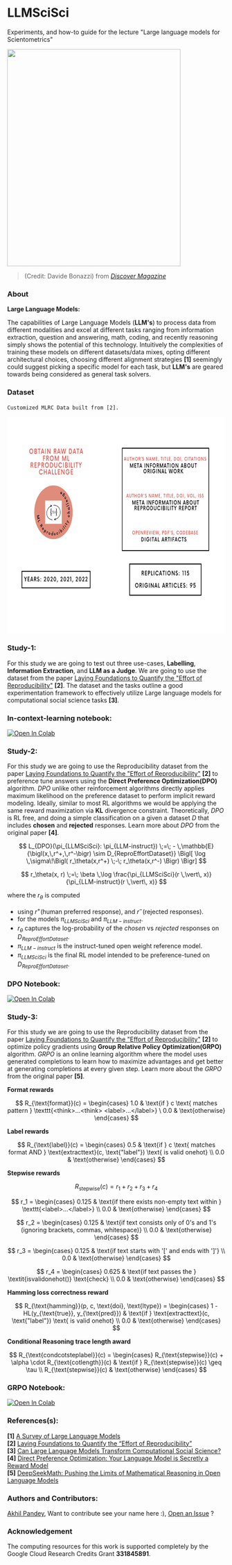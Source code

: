 # LLMSciSci
Experiments, and how-to guide for the lecture "Large language models for Scientometrics"

<img src="https://images.ctfassets.net/cnu0m8re1exe/sIyPeDxgpIluQqQWK8nhS/67004d28ebbce2ca1f654a7a0afd92b3/SciSci.png" align="center" width=400 height=500>

>(Credit: Davide Bonazzi) from [*Discover Magazine*](https://www.discovermagazine.com/the-sciences/the-science-of-science)

### About
**Large Language Models:**

The capabilities of Large Language Models (**LLM's**) to process data from different modalities and excel at different tasks ranging from information extraction, question and answering, math, coding, and recently reasoning simply shows the potential of this technology. Intuitively the complexities of training these models on different datasets/data mixes, opting different architectural choices, choosing different alignment strategies **[1]** seemingly could suggest picking a specific model for each task, but **LLM's** are geared towards being considered as general task solvers.

### Dataset
```plaintext
Customized MLRC Data built from [2].
```
<img src="./media/LLMSciSci_dataset.png" align="center" width=700 height=500>

### Study-1:
For this study we are going to test out three use-cases, **Labelling**, **Information Extraction**, and **LLM as a Judge**. We are going to use the dataset from the paper <u>Laying Foundations to Quantify the "Effort of Reproducibility"</u> **[2]**. The dataset and the tasks outline a good experimentation framework to effectively utilize Large language models for computational social science tasks **[3]**.

### In-context-learning notebook:
[![Open In Colab](https://colab.research.google.com/assets/colab-badge.svg)](https://colab.research.google.com/github/akhilpandey95/LLMSciSci/blob/main/notebooks/LLMs_SciSci_ICL.ipynb)

### Study-2:
For this study we are going to use the Reproducibility dataset from the paper <u>Laying Foundations to Quantify the "Effort of Reproducibility"</u> **[2]** to preference tune answers using the **Direct Preference Optimization(DPO)** algorithm. *DPO* unlike other reinforcement algorithms directly applies maximum likelihood on the preference dataset to perform implicit reward modeling. Ideally, similar to most RL algorithms we would be applying the same reward maximization via **KL** divergence constraint. Theoretically, *DPO* is RL free, and doing a simple classification on a given a dataset $D$ that includes **chosen** and **rejected** responses. Learn more about *DPO* from the original paper **[4]**.

$$
L_{DPO}(\pi_{LLMSciSci}: \pi_{LLM-instruct})
\;=\; - \,\mathbb{E}{\bigl(x,\,r^+,\,r^-\bigr) \sim D_{ReproEffortDataset}}
\Bigl[
\log \,\sigma\!\Bigl(
r_\theta(x,r^+) \;-\; r_\theta(x,r^-)
\Bigr)
\Bigr]
$$

$$
r_\theta(x, r)
\;=\;
\beta \,\log \frac{\pi_{LLMSciSci}(r \,\vert\, x)}{\pi_{LLM-instruct}(r \,\vert\, x)}
$$

where the $r_{\theta}$ is computed
- using $r^+$(human preferred response), and $r^-$(rejected responses).
- for the models $\pi_{LLMSciSci}$ and $\pi_{LLM-instruct}$.
- $r_{\theta}$  captures the log-probability of the *chosen* vs *rejected* responses on $D_{ReproEffortDataset}$.
- $\pi_{LLM-instruct}$ is the instruct-tuned open weight reference model.
- $\pi_{LLMSciSci}$ is the final RL model intended to be preference-tuned on $D_{ReproEffortDataset}$.

### DPO Notebook:
[![Open In Colab](https://colab.research.google.com/assets/colab-badge.svg)](https://colab.research.google.com/github/akhilpandey95/LLMSciSci/blob/main/notebooks/LLMs_SciSci_DPO.ipynb)

### Study-3:
For this study we are going to use the Reproducibility dataset from the paper <u>Laying Foundations to Quantify the "Effort of Reproducibility"</u> **[2]** to optimize policy gradients using **Group Relative Policy Optimization(GRPO)** algorithm. *GRPO* is an online learning algorithm where the model uses generated completions to learn how to maximize advantages and get better at generating completions at every given step. Learn more about the *GRPO* from the original paper **[5]**.

**Format rewards**

$$
R_{\text{format}}(c) = \begin{cases} 1.0 & \text{if } c \text{ matches pattern } \texttt{<think>...<think> <label>...</label>} \ 0.0 & \text{otherwise} \end{cases}
$$

**Label rewards**

$$
R_{\text{label}}(c) = 
\begin{cases}
0.5 & \text{if } c \text{ matches format AND } \text{extracttext}(c, \text{"label"}) \text{ is valid onehot} \\
0.0 & \text{otherwise}
\end{cases}
$$

**Stepwise rewards**
  
$$
R_{\text{stepwise}}(c) = r_1 + r_2 + r_3 + r_4
$$

$$
r_1 = 
\begin{cases}
0.125 & \text{if there exists non-empty text within } \texttt{<label>...</label>} \\
0.0 & \text{otherwise}
\end{cases}
$$

$$
r_2 = 
\begin{cases}
0.125 & \text{if text consists only of 0's and 1's (ignoring brackets, commas, whitespace)} \\
0.0 & \text{otherwise}
\end{cases}
$$

$$
r_3 = 
\begin{cases}
0.125 & \text{if text starts with '[' and ends with ']'} \\
0.0 & \text{otherwise}
\end{cases}
$$

$$
r_4 = 
\begin{cases}
0.625 & \text{if text passes the } \textit{isvalidonehot()} \text{check} \\
0.0 & \text{otherwise}
\end{cases}
$$

**Hamming loss correctness reward**

$$
R_{\text{hamming}}(p, c, \text{doi}, \text{ltype}) = 
\begin{cases}
1 - HL(y_{\text{true}}, y_{\text{pred}}) & \text{if } \text{extracttext}(c, \text{"label"}) \text{ is valid onehot} \\
0.0 & \text{otherwise}
\end{cases}
$$

**Conditional Reasoning trace length award**

$$
R_{\text{condcotsteplabel}}(c) = 
\begin{cases}
R_{\text{stepwise}}(c) + \alpha \cdot R_{\text{cotlength}}(c) & \text{if } R_{\text{stepwise}}(c) \geq \tau \\
R_{\text{stepwise}}(c) & \text{otherwise}
\end{cases}
$$

### GRPO Notebook:
[![Open In Colab](https://colab.research.google.com/assets/colab-badge.svg)](https://colab.research.google.com/github/akhilpandey95/LLMSciSci/blob/main/notebooks/LLMs_SciSci_GRPO.ipynb)

### References(s):
**[1]** [A Survey of Large Language Models](https://arxiv.org/abs/2303.18223)
<br>
**[2]** [Laying Foundations to Quantify the “Effort of Reproducibility”](https://ieeexplore.ieee.org/abstract/document/10266070)
<br>
**[3]** [Can Large Language Models Transform Computational Social Science?](https://aclanthology.org/2024.cl-1.8/)
<br>
**[4]** [Direct Preference Optimization: Your Language Model is Secretly a Reward Model](https://arxiv.org/pdf/2305.18290)
<br>
**[5]** [DeepSeekMath: Pushing the Limits of Mathematical Reasoning in Open Language Models](https://arxiv.org/abs/2402.03300)

### Authors and Contributors:
[Akhil Pandey](https://github.com/akhilpandey95), Want to contribute see your name here :), [Open an Issue](https://github.com/akhilpandey95/LLMSciSci/issues/new) ?

### Acknowledgement
The computing resources for this work is supported completely by the Google Cloud Research Credits Grant **331845891**.
